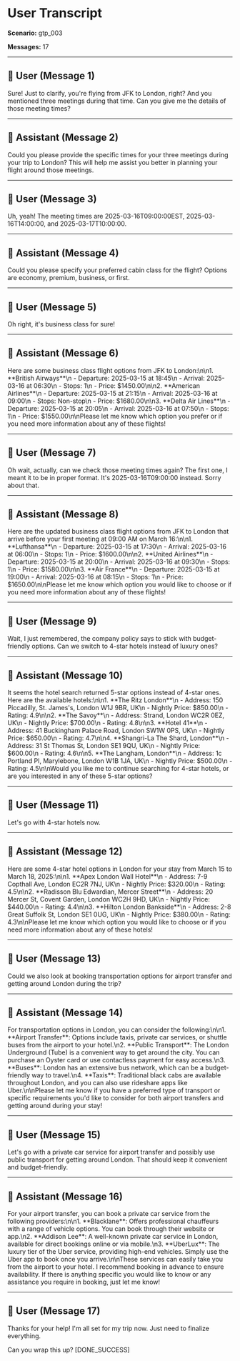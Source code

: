# User Transcript

**Scenario:** gtp_003

**Messages:** 17

---

## 👤 User (Message 1)

Sure! Just to clarify, you're flying from JFK to London, right? And you mentioned three meetings during that time. Can you give me the details of those meeting times?

---

## 🤖 Assistant (Message 2)

Could you please provide the specific times for your three meetings during your trip to London? This will help me assist you better in planning your flight around those meetings.

---

## 👤 User (Message 3)

Uh, yeah! The meeting times are 2025-03-16T09:00:00EST, 2025-03-16T14:00:00, and 2025-03-17T10:00:00.

---

## 🤖 Assistant (Message 4)

Could you please specify your preferred cabin class for the flight? Options are economy, premium, business, or first.

---

## 👤 User (Message 5)

Oh right, it's business class for sure!

---

## 🤖 Assistant (Message 6)

Here are some business class flight options from JFK to London:\n\n1. \*\*British Airways\*\*\n   - Departure: 2025-03-15 at 18:45\n   - Arrival: 2025-03-16 at 06:30\n   - Stops: 1\n   - Price: $1450.00\n\n2. \*\*American Airlines\*\*\n   - Departure: 2025-03-15 at 21:15\n   - Arrival: 2025-03-16 at 09:00\n   - Stops: Non-stop\n   - Price: $1680.00\n\n3. \*\*Delta Air Lines\*\*\n   - Departure: 2025-03-15 at 20:05\n   - Arrival: 2025-03-16 at 07:50\n   - Stops: 1\n   - Price: $1550.00\n\nPlease let me know which option you prefer or if you need more information about any of these flights!

---

## 👤 User (Message 7)

Oh wait, actually, can we check those meeting times again? The first one, I meant it to be in proper format. It's 2025-03-16T09:00:00 instead. Sorry about that.

---

## 🤖 Assistant (Message 8)

Here are the updated business class flight options from JFK to London that arrive before your first meeting at 09:00 AM on March 16:\n\n1. \*\*Lufthansa\*\*\n   - Departure: 2025-03-15 at 17:30\n   - Arrival: 2025-03-16 at 06:00\n   - Stops: 1\n   - Price: $1600.00\n\n2. \*\*United Airlines\*\*\n   - Departure: 2025-03-15 at 20:00\n   - Arrival: 2025-03-16 at 09:30\n   - Stops: 1\n   - Price: $1580.00\n\n3. \*\*Air France\*\*\n   - Departure: 2025-03-15 at 19:00\n   - Arrival: 2025-03-16 at 08:15\n   - Stops: 1\n   - Price: $1650.00\n\nPlease let me know which option you would like to choose or if you need more information about any of these flights!

---

## 👤 User (Message 9)

Wait, I just remembered, the company policy says to stick with budget-friendly options. Can we switch to 4-star hotels instead of luxury ones? 

---

## 🤖 Assistant (Message 10)

It seems the hotel search returned 5-star options instead of 4-star ones. Here are the available hotels:\n\n1. \*\*The Ritz London\*\*\n   - Address: 150 Piccadilly, St. James's, London W1J 9BR, UK\n   - Nightly Price: $850.00\n   - Rating: 4.9\n\n2. \*\*The Savoy\*\*\n   - Address: Strand, London WC2R 0EZ, UK\n   - Nightly Price: $700.00\n   - Rating: 4.8\n\n3. \*\*Hotel 41\*\*\n   - Address: 41 Buckingham Palace Road, London SW1W 0PS, UK\n   - Nightly Price: $650.00\n   - Rating: 4.7\n\n4. \*\*Shangri-La The Shard, London\*\*\n   - Address: 31 St Thomas St, London SE1 9QU, UK\n   - Nightly Price: $600.00\n   - Rating: 4.6\n\n5. \*\*The Langham, London\*\*\n   - Address: 1c Portland Pl, Marylebone, London W1B 1JA, UK\n   - Nightly Price: $500.00\n   - Rating: 4.5\n\nWould you like me to continue searching for 4-star hotels, or are you interested in any of these 5-star options?

---

## 👤 User (Message 11)

Let's go with 4-star hotels now.

---

## 🤖 Assistant (Message 12)

Here are some 4-star hotel options in London for your stay from March 15 to March 18, 2025:\n\n1. \*\*Apex London Wall Hotel\*\*\n   - Address: 7-9 Copthall Ave, London EC2R 7NJ, UK\n   - Nightly Price: $320.00\n   - Rating: 4.5\n\n2. \*\*Radisson Blu Edwardian, Mercer Street\*\*\n   - Address: 20 Mercer St, Covent Garden, London WC2H 9HD, UK\n   - Nightly Price: $440.00\n   - Rating: 4.4\n\n3. \*\*Hilton London Bankside\*\*\n   - Address: 2-8 Great Suffolk St, London SE1 0UG, UK\n   - Nightly Price: $380.00\n   - Rating: 4.3\n\nPlease let me know which option you would like to choose or if you need more information about any of these hotels!

---

## 👤 User (Message 13)

Could we also look at booking transportation options for airport transfer and getting around London during the trip?

---

## 🤖 Assistant (Message 14)

For transportation options in London, you can consider the following:\n\n1. \*\*Airport Transfer\*\*: Options include taxis, private car services, or shuttle buses from the airport to your hotel.\n2. \*\*Public Transport\*\*: The London Underground (Tube) is a convenient way to get around the city. You can purchase an Oyster card or use contactless payment for easy access.\n3. \*\*Buses\*\*: London has an extensive bus network, which can be a budget-friendly way to travel.\n4. \*\*Taxis\*\*: Traditional black cabs are available throughout London, and you can also use rideshare apps like Uber.\n\nPlease let me know if you have a preferred type of transport or specific requirements you'd like to consider for both airport transfers and getting around during your stay!

---

## 👤 User (Message 15)

Let's go with a private car service for airport transfer and possibly use public transport for getting around London. That should keep it convenient and budget-friendly. 

---

## 🤖 Assistant (Message 16)

For your airport transfer, you can book a private car service from the following providers:\n\n1. \*\*Blacklane\*\*: Offers professional chauffeurs with a range of vehicle options. You can book through their website or app.\n2. \*\*Addison Lee\*\*: A well-known private car service in London, available for direct bookings online or via mobile.\n3. \*\*UberLux\*\*: The luxury tier of the Uber service, providing high-end vehicles. Simply use the Uber app to book once you arrive.\n\nThese services can easily take you from the airport to your hotel. I recommend booking in advance to ensure availability. If there is anything specific you would like to know or any assistance you require in booking, just let me know!

---

## 👤 User (Message 17)

Thanks for your help! I'm all set for my trip now. Just need to finalize everything. 

Can you wrap this up? [DONE\_SUCCESS]

